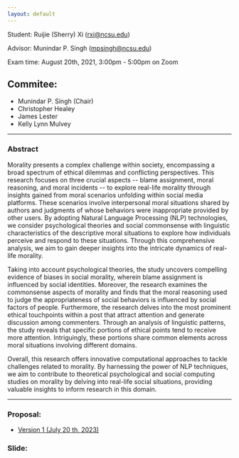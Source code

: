 ```yaml
---
layout: default
---
```


Student: Ruijie (Sherry) Xi (rxi@ncsu.edu)

Advisor: Munindar P. Singh (mpsingh@ncsu.edu)

Exam time: August 20th, 2021, 3:00pm - 5:00pm on Zoom

## Commitee:
- Munindar P. Singh (Chair)
- Christopher Healey
- James Lester
- Kelly Lynn Mulvey


<hr />

### Abstract

Morality presents a complex challenge within society, encompassing a broad spectrum of ethical dilemmas and conflicting perspectives. This research focuses on three crucial aspects -- blame assignment, moral reasoning, and moral incidents -- to explore real-life morality through insights gained from moral scenarios unfolding within social media platforms. These scenarios involve interpersonal moral situations shared by authors and judgments of whose behaviors were inappropriate provided by other users. By adopting Natural Language Processing (NLP) technologies, we consider psychological theories and social commonsense with linguistic characteristics of the descriptive moral situations to explore how individuals perceive and respond to these situations. Through this comprehensive analysis, we aim to gain deeper insights into the intricate dynamics of real-life morality.

Taking into account psychological theories, the study uncovers compelling evidence of biases in social morality, wherein blame assignment is influenced by social identities. Moreover, the research examines the commonsense aspects of morality and finds that the moral reasoning used to judge the appropriateness of social behaviors is influenced by social factors of people. Furthermore, the research delves into the most prominent ethical touchpoints within a post that attract attention and generate discussion among commenters. Through an analysis of linguistic patterns, the study reveals that specific portions of ethical points tend to receive more attention. Intriguingly, these portions share common elements across moral situations involving different domains.

Overall, this research offers innovative computational approaches to tackle challenges related to morality. By harnessing the power of NLP techniques, we aim to contribute to theoretical psychological and social computing studies on morality by delving into real-life social situations, providing valuable insights to inform research in this domain.
<hr />

### Proposal:
- [Version 1 (July 20 th, 2023)](./oral_proposal/first_version.pdf)

### Slide:
<!-- - [Slides (July 20 th, 2023)](./oral_proposal/slides.pdf) -->
